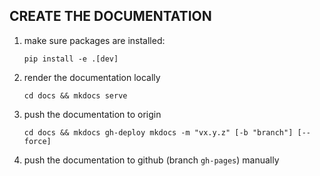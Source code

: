 CREATE THE DOCUMENTATION
------------------------

1. make sure packages are installed:

    ``pip install -e .[dev]``


2. render the documentation locally

    ``cd docs && mkdocs serve``


3. push the documentation to origin

    ``cd docs && mkdocs gh-deploy mkdocs -m "vx.y.z" [-b "branch"] [--force]``


4. push the documentation to github (branch `gh-pages`) manually
